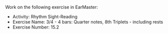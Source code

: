 Work on the following exercise in EarMaster:
- Activity: Rhythm Sight-Reading
- Exercise Name: 3/4 - 4 bars: Quarter notes, 8th Triplets - including rests
- Exercise Number: 15.2
